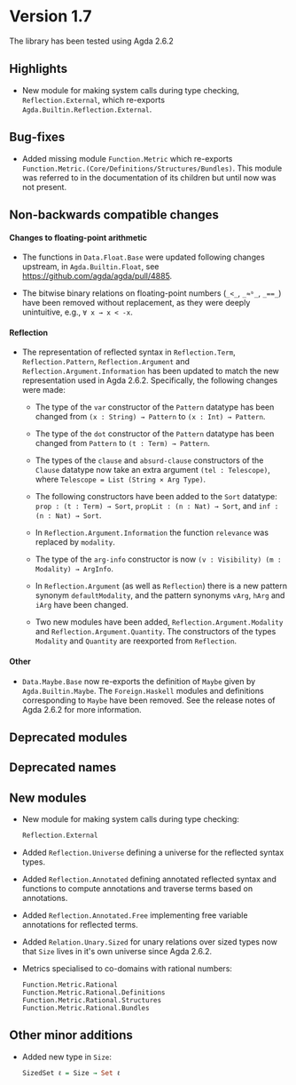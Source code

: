 Version 1.7
===========

The library has been tested using Agda 2.6.2

Highlights
----------

* New module for making system calls during type checking, `Reflection.External`,
  which re-exports `Agda.Builtin.Reflection.External`.

Bug-fixes
---------

* Added missing module `Function.Metric` which re-exports 
  `Function.Metric.(Core/Definitions/Structures/Bundles)`. This module was referred
  to in the documentation of its children but until now was not present.

Non-backwards compatible changes
--------------------------------

#### Changes to floating-point arithmetic

* The functions in `Data.Float.Base` were updated following changes upstream,
  in `Agda.Builtin.Float`, see <https://github.com/agda/agda/pull/4885>.

* The bitwise binary relations on floating-point numbers (`_<_`, `_≈ᵇ_`, `_==_`)
  have been removed without replacement, as they were deeply unintuitive, e.g., `∀ x → x < -x`.

#### Reflection

* The representation of reflected syntax in `Reflection.Term`,
  `Reflection.Pattern`, `Reflection.Argument` and
  `Reflection.Argument.Information` has been updated to match the new
  representation used in Agda 2.6.2. Specifically, the following
  changes were made:

  * The type of the `var` constructor of the `Pattern` datatype has
    been changed from `(x : String) → Pattern` to `(x : Int) →
    Pattern`.
	
  * The type of the `dot` constructor of the `Pattern` datatype has
    been changed from `Pattern` to `(t : Term) → Pattern`.
	
  * The types of the `clause` and `absurd-clause` constructors of the
    `Clause` datatype now take an extra argument `(tel : Telescope)`,
    where `Telescope = List (String × Arg Type)`.
	
  * The following constructors have been added to the `Sort` datatype:
    `prop : (t : Term) → Sort`, `propLit : (n : Nat) → Sort`, and
    `inf : (n : Nat) → Sort`.
  * In `Reflection.Argument.Information` the function `relevance` was
    replaced by `modality`.
  * The type of the `arg-info` constructor is now
    `(v : Visibility) (m : Modality) → ArgInfo`.
  * In `Reflection.Argument` (as well as `Reflection`) there is a new
    pattern synonym `defaultModality`, and the pattern synonyms
    `vArg`, `hArg` and `iArg` have been changed.
  * Two new modules have been added, `Reflection.Argument.Modality`
    and `Reflection.Argument.Quantity`. The constructors of the types
    `Modality` and `Quantity` are reexported from `Reflection`.

#### Other

* `Data.Maybe.Base` now re-exports the definition of `Maybe` given by
  `Agda.Builtin.Maybe`. The `Foreign.Haskell` modules and definitions
  corresponding to `Maybe` have been removed. See the release notes of 
  Agda 2.6.2 for more information.

Deprecated modules
------------------

Deprecated names
----------------

New modules
-----------

* New module for making system calls during type checking:
  ```agda
  Reflection.External
  ```

* Added `Reflection.Universe` defining a universe for the reflected syntax types.
* Added `Reflection.Annotated` defining annotated reflected syntax and
  functions to compute annotations and traverse terms based on annotations.
* Added `Reflection.Annotated.Free` implementing free variable annotations for
  reflected terms.

* Added `Relation.Unary.Sized` for unary relations over sized types now that `Size`
  lives in it's own universe since Agda 2.6.2.

* Metrics specialised to co-domains with rational numbers:
  ```
  Function.Metric.Rational
  Function.Metric.Rational.Definitions
  Function.Metric.Rational.Structures
  Function.Metric.Rational.Bundles
  ```

Other minor additions
---------------------

* Added new type in `Size`:
  ```agda
  SizedSet ℓ = Size → Set ℓ
  ```
